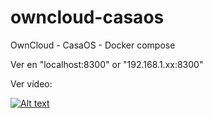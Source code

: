 # owncloud-casaos
OwnCloud - CasaOS - Docker compose

Ver en "localhost:8300" or "192.168.1.xx:8300"

Ver vídeo:

[![Alt text](https://img.youtube.com/vi/Rn_Ii35Ehx0/0.jpg)](https://www.youtube.com/watch?v=Rn_Ii35Ehx0)
